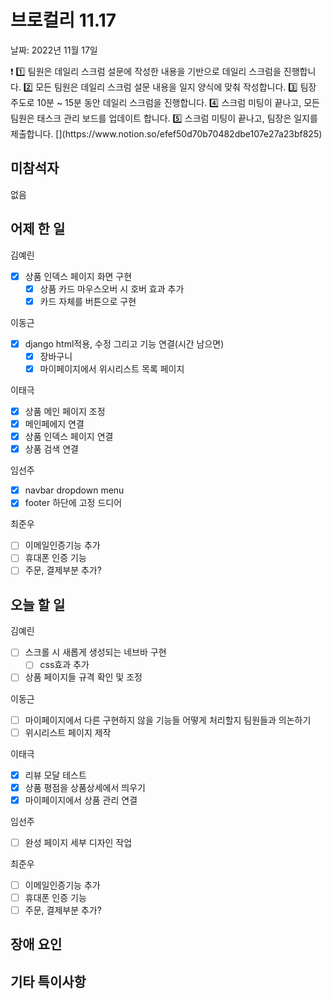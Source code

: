 # 브로컬리 11.17

날짜: 2022년 11월 17일

<aside>
❗ 1️⃣ 팀원은 데일리 스크럼 설문에 작성한 내용을 기반으로 데일리 스크럼을 진행합니다.
2️⃣ 모든 팀원은 데일리 스크럼 설문 내용을 일지 양식에 맞춰 작성합니다. 
3️⃣ 팀장 주도로 10분 ~ 15분 동안 데일리 스크럼을 진행합니다.
4️⃣ 스크럼 미팅이 끝나고, 모든 팀원은 태스크 관리 보드를 업데이트 합니다.
5️⃣ 스크럼 미팅이 끝나고, 팀장은 일지를 제출합니다.
[](https://www.notion.so/efef50d70b70482dbe107e27a23bf825)

</aside>

## 미참석자

없음

## 어제 한 일

김예린

- [x]  상품 인덱스 페이지 화면 구현
    - [x]  상품 카드 마우스오버 시 호버 효과 추가
    - [x]  카드 자체를 버튼으로 구현

이동근

- [x]  django html적용, 수정 그리고 기능 연결(시간 남으면)
    - [x]  장바구니
    - [x]  마이페이지에서 위시리스트 목록 페이지

이태극

- [x]  상품 메인 페이지 조정
- [x]  메인페에지 연결
- [x]  상품 인덱스 페이지 연결
- [x]  상품 검색 연결

임선주

- [x]  navbar dropdown menu
- [x]  footer 하단에 고정 드디어

최준우

- [ ]  이메일인증기능 추가
- [ ]  휴대폰 인증 기능
- [ ]  주문, 결제부분  추가?

## 오늘 할 일

김예린

- [ ]  스크롤 시 새롭게 생성되는 네브바 구현
    - [ ]  css효과 추가
- [ ]  상품 페이지들 규격 확인 및 조정

이동근

- [ ]  마이페이지에서 다른 구현하지 않을 기능들 어떻게 처리할지 팀원들과 의논하기
- [ ]  위시리스트 페이지 제작

이태극

- [x]  리뷰 모달 테스트
- [x]  상품 평점을 상품상세에서 띄우기
- [x]  마이페이지에서 상품 관리 연결

임선주

- [ ]  완성 페이지 세부 디자인 작업

최준우

- [ ]  이메일인증기능 추가
- [ ]  휴대폰 인증 기능
- [ ]  주문, 결제부분  추가?

## 장애 요인

## 기타 특이사항